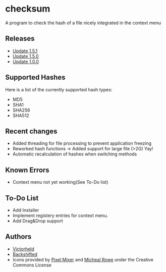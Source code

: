 checksum
========

A program to check the hash of a file nicely integrated in the context menu

## Releases ##
* [Update 1.5.1](https://github.com/victorheld/checksum/releases/tag/v1.5.1)
* [Update 1.5.0](https://github.com/victorheld/checksum/releases/tag/v1.5.0)
* [Update 1.0.0](https://github.com/victorheld/checksum/releases/tag/v1.0.0)

## Supported Hashes ##
Here is a list of the currently supported hash types:

* MD5
* SHA1
* SHA256
* SHA512

## Recent changes ##
* Added threading for file processing to prevent application freezing
* Reworked hash functions -> Added support for large file (>2G) Yay!
* Automatic recalculation of hashes when switching methods

## Known Errors ##
* Context menu not yet working(See To-Do list)

## To-Do List ##
* Add Installer
* Implement registery entries for context menu.
* Add Drag&Drop support

## Authors ##
* [Victorheld](https://github.com/victorheld/)
* [Backshifted](https://github.com/backshifted/)
* Icons provided by [Pixel Mixer](http://pixel-mixer.com) and [Micheal Rowe](http://stylicons.com/) under the Creative Commons License
